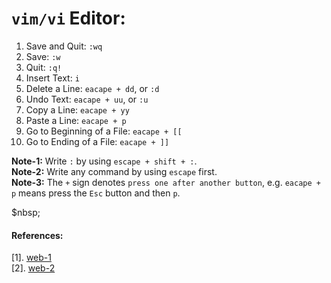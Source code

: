# `vim/vi` Editor:

01. Save and Quit: `:wq`
02. Save: `:w`
03. Quit: `:q!`
04. Insert Text: `i`
05. Delete a Line: `eacape + dd`, or `:d`
06. Undo Text: `eacape + uu`, or `:u`
07. Copy a Line: `eacape + yy`
08. Paste a Line: `eacape + p`
09. Go to Beginning of a File: `eacape + [[`
10. Go to Ending of a File: `eacape + ]]`


**Note-1:** Write `:` by using `escape + shift + :`. <br/>
**Note-2:** Write any command by using `escape` first. <br/>
**Note-3:** The `+` sign denotes `press one after another button`, e.g. `eacape + p` means press the `Esc` button and then `p`. <br/>

$nbsp;

#### References:
[1]. [web-1](https://linuxhandbook.com/basic-vim-commands/) <br/>
[2]. [web-2](https://www.keycdn.com/blog/vim-commands) <br/>
